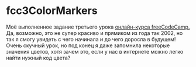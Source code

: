 # fcc3ColorMarkers
Моё выполненное задание третьего урока <a href="https://www.freecodecamp.org/learn/2022/responsive-web-design/">онлайн-курса freeCodeCamp.</a>
Да, возможно, это не супер красиво и прямиком из года так 2002, но так я смогу увидеть с чего начинала и до чего доросла в будущем! 
Очень скучный урок, но под конец я даже запомнила некоторые значения цветов, хотя зачем это, если у нас в интернете можно легко найти нужный код цвета? 
